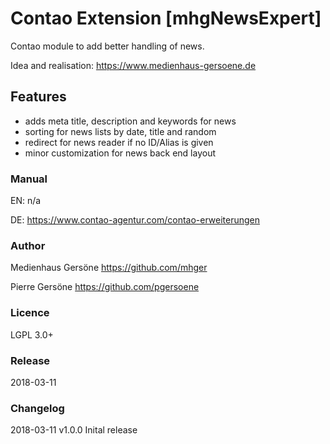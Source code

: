 # Contao Extension [mhgNewsExpert]

Contao module to add better handling of news.

Idea and realisation: <https://www.medienhaus-gersoene.de>


## Features
- adds meta title, description and keywords for news
- sorting for news lists by date, title and random 
- redirect for news reader if no ID/Alias is given
- minor customization for news back end layout


### Manual
EN: n/a

DE: <https://www.contao-agentur.com/contao-erweiterungen>


### Author
Medienhaus Gersöne <https://github.com/mhger>

Pierre Gersöne <https://github.com/pgersoene> 


### Licence
LGPL 3.0+


### Release
2018-03-11


### Changelog

2018-03-11 v1.0.0  Inital release
